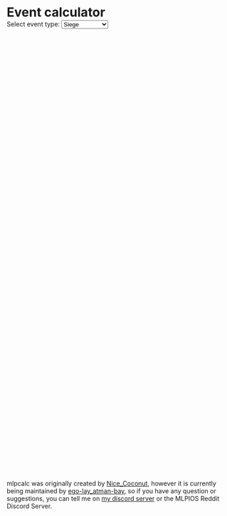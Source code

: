 <html>
<head>
<link rel="stylesheet" href="style.css">
<script async src="https://www.googletagmanager.com/gtag/js?id=G-XZC0JCSGZS"></script>
<script>
  window.dataLayer = window.dataLayer || [];
  function gtag(){dataLayer.push(arguments);}
  gtag('js', new Date());

  gtag('config', 'G-XZC0JCSGZS');
</script>
<script src="defaultEvent.js"></script>

<script>
  var curEventType = eventsSelector["eventType"];
  var iframe;
  
  window.addEventListener("message", function(e){
    if (e.origin != "https://mlpcalc.github.io")
      return;
	iframe.style.height = e.data+"px";
  })
  
  function loadpage(){
	iframe = document.getElementById('eventframe');
	document.getElementById("eventtype").options[curEventType].selected = true;
	updateEventType();
  }
  
  function updateEventType(){
	curEventType = document.getElementById('eventtype').value;
    if (curEventType == 0){
	  iframe.src = "siege.html";
	} else if (curEventType == 1){
	  iframe.src = "blitz.html";
	} else if (curEventType == 2){
	  iframe.src = "blitz2.html";
	} else {
	  iframe.src = "powerponies.html"
	}
  }

</script>
</head>
<body onload="loadpage()">  
<div class="container-lg markdown-body">
<h1 style="margin-bottom: 1px;">Event calculator</h1>
<p style="margin-top: 1px;margin-bottom: 1px;">Select event type: <select id="eventtype" onchange="updateEventType()">
	<option value="0" selected>Siege</option>
    <option value="1">Blitz</option>
	<option value="2">Blitz2</option>
	<option value="3">Power Ponies</option>
  </select></p>

<iframe id="eventframe" src="" height="1000px" width="600px" style="border-style:none"></iframe>


<div id="footer">
<p>mlpcalc was originally created by <a href="https://www.reddit.com/user/Nice_Coconut">Nice_Coconut</a>, however it is currently being maintained by <a href="https://github.com/ego-lay-atman-bay">ego-lay_atman-bay</a>, so if you have any question or suggestions, you can tell me on <a href="https://discord.gg/femskNZYda">my discord server</a> or the <a htef="https://discord.gg/xmVQnCSkKZ">MLPIOS Reddit Discord Server</a>.</p>
</div>
</div>
